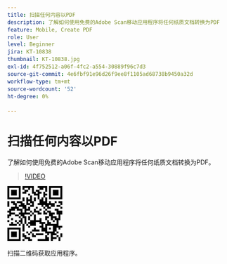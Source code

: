 ```yaml
---
title: 扫描任何内容以PDF
description: 了解如何使用免费的Adobe Scan移动应用程序将任何纸质文档转换为PDF
feature: Mobile, Create PDF
role: User
level: Beginner
jira: KT-10838
thumbnail: KT-10838.jpg
exl-id: 4f752512-a06f-4fc2-a554-30889f96c7d3
source-git-commit: 4e6fbf91e96d26f9ee8f1105ad68738b9450a32d
workflow-type: tm+mt
source-wordcount: '52'
ht-degree: 0%

---
```


# 扫描任何内容以PDF

了解如何使用免费的Adobe Scan移动应用程序将任何纸质文档转换为PDF。

>[!VIDEO](https://video.tv.adobe.com/v/3409254?quality=12&learn=on&hidetitle=true)

![二维码](../assets/Scanqrcode.jpg)

扫描二维码获取应用程序。

